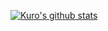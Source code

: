 [![Kuro's github stats](https://github-readme-stats.vercel.app/api?username=kuroguo&count_private=true&show_icons=true&include_all_commits=true&hide_border=true&hide_title=true)](https://github-readme-stats.vercel.app/api?username=kuroguo&count_private=true&show_icons=true&include_all_commits=true&hide_border=true&hide_title=true)
